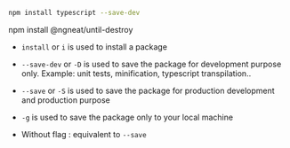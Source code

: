 ```bash
npm install typescript --save-dev
```
npm install @ngneat/until-destroy
- `install` or `i` is used to install a package

-   `--save-dev` or `-D` is used to save the package for development purpose only. Example: unit tests, minification, typescript transpilation..
-   `--save` or `-S` is used to save the package for production development and production purpose
- `-g` is used to save the package only to your local machine
- Without flag : equivalent to `--save`